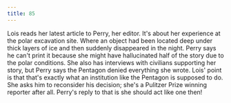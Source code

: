 ```yaml
---
title: 85
---
```


Lois reads her latest article to Perry, her editor.
It's about her experience at the polar excavation site.
Where an object had been located deep under thick layers of ice and then suddenly disappeared in the night.
Perry says he can't print it because she might have hallucinated half of the story due to the polar conditions.
She also has interviews with civilians supporting her story, but Perry says the Pentagon denied everything she wrote.
Lois' point is that that's exactly what an institution like the Pentagon is supposed to do.
She asks him to reconsider his decision; she's a Pulitzer Prize winning reporter after all.
Perry's reply to that is she should act like one then!
